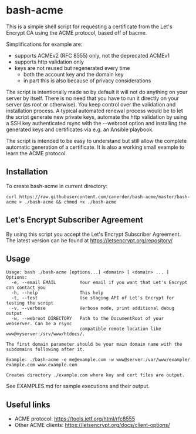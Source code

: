bash-acme
=====

This is a simple shell script for requesting a certificate from the
Let's Encrypt CA using the ACME protocol, based off of bacme.

Simplifications for example are:

- supports ACMEv2 (RFC 8555) only, not the deprecated ACMEv1
- supports http validation only
- keys are not reused but regenerated every time
  - both the account key and the domain key
  - in part this is also because of privacy considerations

The script is intentionally made so by default it will not do anything on your
server by itself. There is no need that you have to run it directly on your
server (as root or otherwise). You keep control over the validation and
installation process.
A typical automated renewal process would be to let the script generate new
private keys, automate the http validation by using a SSH key authenticated
rsync with the --webroot option and installing the generated keys and
certificates via e.g. an Ansible playbook.

The script is intended to be easy to understand but still allow the complete
automatic generation of a certificate.
It is also a working small example to learn the ACME protocol.

Installation
------------

To create bash-acme in current directory:
```
curl https://raw.githubusercontent.com/canerder/bash-acme/master/bash-acme > ./bash-acme && chmod +x ./bash-acme
```

Let's Encrypt Subscriber Agreement
----------------------------------

By using this script you accept the Let's Encrypt Subscriber Agreement.
The latest version can be found at https://letsencrypt.org/repository/

Usage
-----

```
Usage: bash ./bash-acme [options...] <domain> [ <domain> ... ]
Options:
  -e, --email EMAIL         Your email if you want that Let's Encrypt can contact you
  -h, --help                This help
  -t, --test                Use staging API of Let's Encrypt for testing the script
  -v, --verbose             Verbose mode, print additional debug output
  -w, --webroot DIRECTORY   Path to the DocumentRoot of your webserver. Can be a rsync
                            compatible remote location like www@myserver:/srv/www/htdocs/.

The first domain parameter should be your main domain name with the subdomains following after it.

Example: ./bash-acme -e me@example.com -w www@server:/var/www/example/ example.com www.example.com

Creates directory ./example.com where key and cert files are output.
```

See EXAMPLES.md for sample executions and their output.


Useful links
------------

- ACME protocol: https://tools.ietf.org/html/rfc8555
- Other ACME clients: https://letsencrypt.org/docs/client-options/

